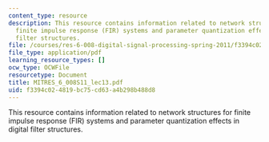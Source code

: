 ```yaml
---
content_type: resource
description: This resource contains information related to network structures for
  finite impulse response (FIR) systems and parameter quantization effects in digital
  filter structures.
file: /courses/res-6-008-digital-signal-processing-spring-2011/f3394c024819bc75cd63a4b298b488d8_MITRES_6_008S11_lec13.pdf
file_type: application/pdf
learning_resource_types: []
ocw_type: OCWFile
resourcetype: Document
title: MITRES_6_008S11_lec13.pdf
uid: f3394c02-4819-bc75-cd63-a4b298b488d8
---
```

This resource contains information related to network structures for finite impulse response (FIR) systems and parameter quantization effects in digital filter structures.

